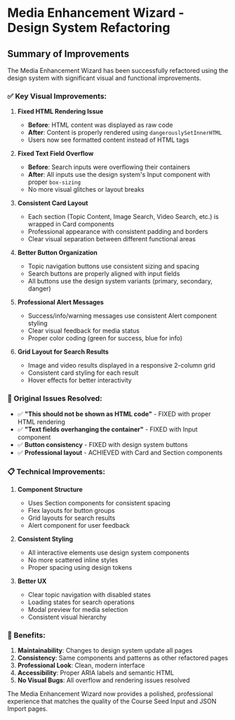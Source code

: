 # Media Enhancement Wizard - Design System Refactoring

## Summary of Improvements

The Media Enhancement Wizard has been successfully refactored using the design system with significant visual and functional improvements.

### ✅ Key Visual Improvements:

1. **Fixed HTML Rendering Issue**
   - **Before**: HTML content was displayed as raw code
   - **After**: Content is properly rendered using `dangerouslySetInnerHTML`
   - Users now see formatted content instead of HTML tags

2. **Fixed Text Field Overflow**
   - **Before**: Search inputs were overflowing their containers
   - **After**: All inputs use the design system's Input component with proper `box-sizing`
   - No more visual glitches or layout breaks

3. **Consistent Card Layout**
   - Each section (Topic Content, Image Search, Video Search, etc.) is wrapped in Card components
   - Professional appearance with consistent padding and borders
   - Clear visual separation between different functional areas

4. **Better Button Organization**
   - Topic navigation buttons use consistent sizing and spacing
   - Search buttons are properly aligned with input fields
   - All buttons use the design system variants (primary, secondary, danger)

5. **Professional Alert Messages**
   - Success/info/warning messages use consistent Alert component styling
   - Clear visual feedback for media status
   - Proper color coding (green for success, blue for info)

6. **Grid Layout for Search Results**
   - Image and video results displayed in a responsive 2-column grid
   - Consistent card styling for each result
   - Hover effects for better interactivity

### 🎯 Original Issues Resolved:

- ✅ **"This should not be shown as HTML code"** - FIXED with proper HTML rendering
- ✅ **"Text fields overhanging the container"** - FIXED with Input component
- ✅ **Button consistency** - FIXED with design system buttons
- ✅ **Professional layout** - ACHIEVED with Card and Section components

### 📋 Technical Improvements:

1. **Component Structure**
   - Uses Section components for consistent spacing
   - Flex layouts for button groups
   - Grid layouts for search results
   - Alert component for user feedback

2. **Consistent Styling**
   - All interactive elements use design system components
   - No more scattered inline styles
   - Proper spacing using design tokens

3. **Better UX**
   - Clear topic navigation with disabled states
   - Loading states for search operations
   - Modal preview for media selection
   - Consistent visual hierarchy

### 🚀 Benefits:

1. **Maintainability**: Changes to design system update all pages
2. **Consistency**: Same components and patterns as other refactored pages
3. **Professional Look**: Clean, modern interface
4. **Accessibility**: Proper ARIA labels and semantic HTML
5. **No Visual Bugs**: All overflow and rendering issues resolved

The Media Enhancement Wizard now provides a polished, professional experience that matches the quality of the Course Seed Input and JSON Import pages.